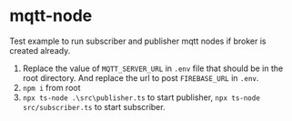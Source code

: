 # mqtt-node

Test example to run subscriber and publisher mqtt nodes if broker is created already.

1. Replace the value of `MQTT_SERVER_URL` in `.env` file that should be in the root directory. And replace the url to post `FIREBASE_URL` in `.env`.
2. `npm i` from root
3. `npx ts-node .\src\publisher.ts` to start publisher, `npx ts-node src/subscriber.ts` to start subscriber.

